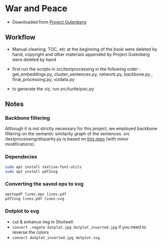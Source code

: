 # War and Peace
+ Downloaded from [Project Gutenberg](https://www.gutenberg.org/ebooks/2600)

## Workflow
+ Manual cleaning; TOC, etc at the beginning of the book were deleted
by hand, copyright and other materials appended by Project
Gutenberg were deleted by hand

+ first run the scripts in src/textprocessing in the following order
: get_embeddings.py, cluster_sentences.py, network.py, backbone.py
, final_processing.py, vizdata.py

+ to generate the viz, run src/turtle/poc.py

## Notes
### Backbone filtering
Although it is not strictly necessary for this project, we employed backbone
filtering on the semantic similarity graph of the sentences. src
/textprocessing/disparity.py is based on [this repo](https://github.com/DerwenAI/disparity_filter) (with minor modifications).
### Dependecies
```bash
sudo apt install texlive-font-utils
sudo apt install pdf2svg
```
### Converting the saved eps to svg
```bash
epstopdf lines.eps lines.pdf
pdf2svg lines.pdf lines.svg
```

### Dotplot to svg
+ cut & enhance img in Shotwell
+ ```convert -negate dotplot.jpg dotplot_inverted.jpg``` if 
you need to reverse the colors
+ ```convert dotplot_inverted.jpg dotplot.svg```
